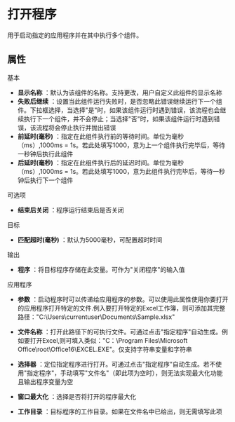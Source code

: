 # 打开程序

用于启动指定的应用程序并在其中执行多个组件。

## 属性
基本
- **显示名称** ：默认为该组件的名称。支持更改，用户自定义此组件的显示名称
- **失败后继续** ：设置当此组件运行失败时，是否忽略此错误继续运行下一个组件。下拉框选择，当选择"是"时，如果该组件运行时遇到错误，该流程也会继续执行下一个组件，并不会停止；当选择"否"时，如果该组件运行时遇到错误，该流程将会停止执行并抛出错误
- **前延时(毫秒)** ：指定在此组件执行前的等待时间。单位为毫秒（ms）,1000ms = 1s。若此处填写1000，意为上一个组件执行完毕后，等待一秒钟后执行此组件
- **后延时(毫秒)** ：指定在此组件执行后的延迟时间。单位为毫秒（ms）,1000ms = 1s。若此处填写1000，意为此组件执行完毕后，等待一秒钟后执行下一个组件




可选项

- **结束后关闭** ：程序运行结束后是否关闭

目标

- **匹配超时(毫秒)** ：默认为5000毫秒，可配置超时时间

输出

- **程序** ：将目标程序存储在此变量。可作为&quot;关闭程序&quot;的输入值

应用程序

- **参数** ：启动程序时可以传递给应用程序的参数。可以使用此属性使用你要打开的应用程序打开特定的文件.例入要打开特定的Excel工作簿，则可添加其完整路径：&quot;C:\Users\currentuser\Documents\Sample.xlsx&quot;
- **文件名称** ：打开此路径下的可执行文件。可通过点击&quot;指定程序&quot;自动生成。例如要打开Excel,则可填入类似：&quot;C：\Program Files\Microsoft Office\root\Office16\EXCEL.EXE&quot;。仅支持字符串变量和字符串
- **选择器** ：定位指定程序进行打开。可通过点击&quot;指定程序&quot;自动生成。若不使用&quot;指定程序&quot;，手动填写&quot;文件名&quot;（即此项为空时），则无法实现最大化功能且输出程序变量为空
- **窗口最大化** ：选择是否将打开的程序最大化

- **工作目录** ：目标程序的工作目录。如果在文件名中已给出，则无需填写此项
